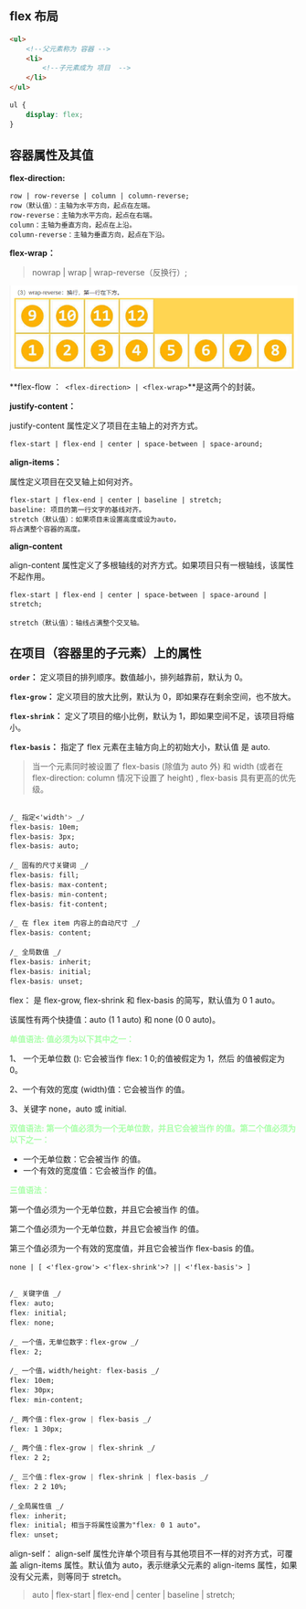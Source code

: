 ## flex 布局

```html
<ul>
	<!--父元素称为 容器 -->
	<li>
		<!--子元素成为 项目  -->
	</li>
</ul>
```

```CSS
ul {
    display: flex;
}

```

## 容器属性及其值

**flex-direction:**

    row | row-reverse | column | column-reverse;
    row（默认值）：主轴为水平方向，起点在左端。
    row-reverse：主轴为水平方向，起点在右端。
    column：主轴为垂直方向，起点在上沿。
    column-reverse：主轴为垂直方向，起点在下沿。

**flex-wrap：**

> nowrap | wrap | wrap-reverse（反换行）;

![alt](./img/flex_wrap.png)

**flex-flow ：` <flex-direction> | <flex-wrap>`**是这两个的封装。

**justify-content：**

justify-content 属性定义了项目在主轴上的对齐方式。

    flex-start | flex-end | center | space-between | space-around;

**align-items：**

属性定义项目在交叉轴上如何对齐。

    flex-start | flex-end | center | baseline | stretch;
    baseline: 项目的第一行文字的基线对齐。
    stretch（默认值）：如果项目未设置高度或设为auto，
    将占满整个容器的高度。

**align-content**

align-content 属性定义了多根轴线的对齐方式。如果项目只有一根轴线，该属性不起作用。

    flex-start | flex-end | center | space-between | space-around | stretch;

    stretch（默认值）：轴线占满整个交叉轴。

## 在项目（容器里的子元素）上的属性

**`order`：** 定义项目的排列顺序。数值越小，排列越靠前，默认为 0。

**`flex-grow`：** 定义项目的放大比例，默认为 0，即如果存在剩余空间，也不放大。

**`flex-shrink`：** 定义了项目的缩小比例，默认为 1，即如果空间不足，该项目将缩小。

**`flex-basis`：** 指定了 flex 元素在主轴方向上的初始大小，默认值 是 auto.

> 当一个元素同时被设置了 flex-basis (除值为 auto 外) 和 width (或者在 flex-direction: column 情况下设置了 height) , flex-basis 具有更高的优先级。

```CSS

/_ 指定<'width'> _/
flex-basis: 10em;
flex-basis: 3px;
flex-basis: auto;

/_ 固有的尺寸关键词 _/
flex-basis: fill;
flex-basis: max-content;
flex-basis: min-content;
flex-basis: fit-content;

/_ 在 flex item 内容上的自动尺寸 _/
flex-basis: content;

/_ 全局数值 _/
flex-basis: inherit;
flex-basis: initial;
flex-basis: unset;
```

flex： 是 flex-grow, flex-shrink 和 flex-basis 的简写，默认值为 0 1 auto。

该属性有两个快捷值：auto (1 1 auto) 和 none (0 0 auto)。

<b style="color:#aaffaa">单值语法: 值必须为以下其中之一：</b>

1、 一个无单位数 (<number>): 它会被当作 flex:<number> 1 0;<flex-shrink>的值被假定为 1，然后<flex-basis> 的值被假定为 0。

2、一个有效的宽度 (width)值：它会被当作 <flex-basis>的值。

3、关键字 none，auto 或 initial.

<b style="color:#aaffaa">
双值语法: 第一个值必须为一个无单位数，并且它会被当作 <flex-grow> 的值。第二个值必须为以下之一：
</b>

- 一个无单位数：它会被当作 <flex-shrink> 的值。
- 一个有效的宽度值：它会被当作 <flex-basis> 的值。

<b style="color:#aaffaa">
三值语法：
</b>

第一个值必须为一个无单位数，并且它会被当作 <flex-grow> 的值。

第二个值必须为一个无单位数，并且它会被当作 <flex-shrink> 的值。

第三个值必须为一个有效的宽度值，并且它会被当作 flex-basis 的值。

`none | [ <'flex-grow'> <'flex-shrink'>? || <'flex-basis'> ]`

```CSS

/_ 关键字值 _/
flex: auto;
flex: initial;
flex: none;

/_ 一个值，无单位数字：flex-grow _/
flex: 2;

/_ 一个值，width/height: flex-basis _/
flex: 10em;
flex: 30px;
flex: min-content;

/_ 两个值：flex-grow | flex-basis _/
flex: 1 30px;

/_ 两个值：flex-grow | flex-shrink _/
flex: 2 2;

/_ 三个值：flex-grow | flex-shrink | flex-basis _/
flex: 2 2 10%;

/_全局属性值 _/
flex: inherit;
flex: initial; 相当于将属性设置为"flex: 0 1 auto"。
flex: unset;

```

align-self： align-self 属性允许单个项目有与其他项目不一样的对齐方式，可覆盖 align-items 属性。默认值为 auto，表示继承父元素的 align-items 属性，如果没有父元素，则等同于 stretch。

> auto | flex-start | flex-end | center | baseline | stretch;
